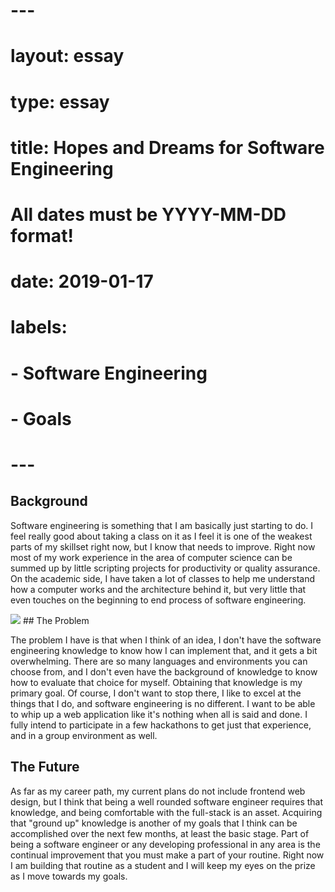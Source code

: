 # ---
# layout: essay
# type: essay
# title: Hopes and Dreams for Software Engineering
# All dates must be YYYY-MM-DD format!
# date: 2019-01-17
# labels:
#   - Software Engineering
#   - Goals
# ---

## Background

Software engineering is something that I am basically just starting to do. I feel really good about taking a class on it as I feel it is one of the weakest parts of my skillset right now, but I know that needs to improve. Right now most of my work experience in the area of computer science can be summed up by little scripting projects for productivity or quality assurance. On the academic side, I have taken a lot of classes to help me understand how a computer works and the architecture behind it, but very little that even touches on the beginning to end process of software engineering.

<img class="ui large right rectangular floated image" src="https://imgs.xkcd.com/comics/xkcd_stack.png">
## The Problem

The problem I have is that when I think of an idea, I don't have the software engineering knowledge to know how I can implement that, and it gets a bit overwhelming. There are so many languages and environments you can choose from, and I don't even have the background of knowledge to know how to evaluate that choice for myself. Obtaining that knowledge is my primary goal. Of course, I don't want to stop there, I like to excel at the things that I do, and software engineering is no different. I want to be able to whip up a web application like it's nothing when all is said and done. I fully intend to participate in a few hackathons to get just that experience, and in a group environment as well.

## The Future

As far as my career path, my current plans do not include frontend web design, but I think that being a well rounded software engineer requires that knowledge, and being comfortable with the full-stack is an asset. Acquiring that "ground up" knowledge is another of my goals that I think can be accomplished over the next few months, at least the basic stage. Part of being a software engineer or any developing professional in any area is the continual improvement that you must make a part of your routine. Right now I am building that routine as a student and I will keep my eyes on the prize as I move towards my goals. 


